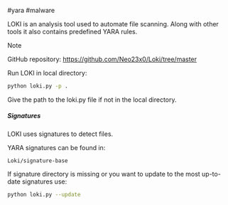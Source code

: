 #yara #malware 

LOKI is an analysis tool used to automate file scanning. Along with other tools it also contains predefined YARA rules.

>[!note]
>GitHub repository:
>https://github.com/Neo23x0/Loki/tree/master

Run LOKI in local directory:
```bash
python loki.py -p .
```

Give the path to the loki.py file if not in the local directory.

##### Signatures

LOKI uses signatures to detect files.

YARA signatures can be found in:
```
Loki/signature-base
```

If signature directory is missing or you want to update to the most up-to-date signatures use:
```bash
python loki.py --update
```

